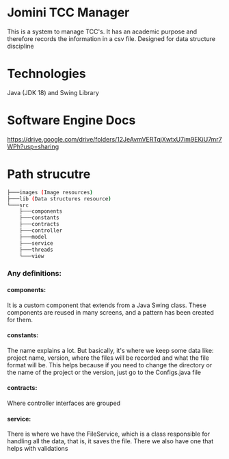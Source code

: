 
# Jomini TCC Manager

This is a system to manage TCC's. It has an academic purpose and therefore records the information in a csv file. Designed for data structure discipline

# Technologies

Java (JDK 18) and Swing Library

# Software Engine Docs
https://drive.google.com/drive/folders/12JeAvmVERTqjXwtxU7im9EKiU7mr7WPh?usp=sharing

# Path strucutre
```bash 
├───images (Image resources)
├───lib (Data structures resource)
└───src
    ├───components
    ├───constants
    ├───contracts
    ├───controller
    ├───model
    ├───service
    ├───threads
    └───view
  ```

### Any definitions:
#### components:
It is a custom component that extends from a Java Swing class. These components are reused in many screens, and a pattern has been created for them.

#### constants:
The name explains a lot. But basically, it's where we keep some data like: project name, version, where the files will be recorded and what the file format will be.
This helps because if you need to change the directory or the name of the project or the version, just go to the Configs.java file

#### contracts:
Where controller interfaces are grouped

#### service:
There is where we have the FileService, which is a class responsible for handling all the data, that is, it saves the file. There we also have one that helps with validations
